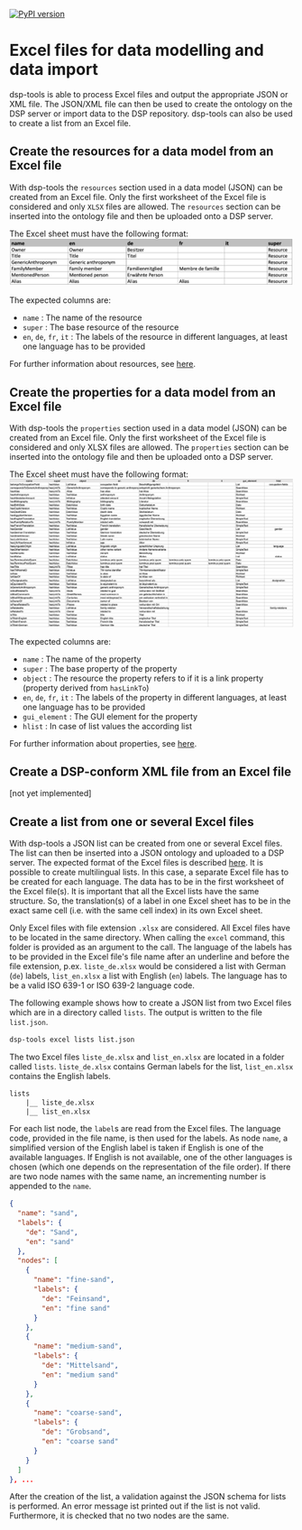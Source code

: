 [![PyPI version](https://badge.fury.io/py/dsp-tools.svg)](https://badge.fury.io/py/dsp-tools)

# Excel files for data modelling and data import

dsp-tools is able to process Excel files and output the appropriate JSON or XML file. The JSON/XML file can then be used
to create the ontology on the DSP server or import data to the DSP repository. dsp-tools can also be used to create a
list from an Excel file.

## Create the resources for a data model from an Excel file

With dsp-tools the `resources` section used in a data model (JSON) can be created from an Excel file. Only the first
worksheet of the Excel file is considered and only `XLSX` files are allowed. The `resources` section can be inserted
into the ontology file and then be uploaded onto a DSP server.

The Excel sheet must have the following format:
![img-resources-example.png](assets/images/img-resources-example.png)

The expected columns are:

- `name` : The name of the resource
- `super` : The base resource of the resource
- `en`, `de`, `fr`, `it` : The labels of the resource in different languages, at least one language has to be provided

For further information about resources, see [here](./dsp-tools-create.md#resources).

## Create the properties for a data model from an Excel file

With dsp-tools the `properties` section used in a data model (JSON) can be created from an Excel file. Only the first
worksheet of the Excel file is considered and only XLSX files are allowed. The `properties` section can be inserted into
the ontology file and then be uploaded onto a DSP server.

The Excel sheet must have the following format:
![img-properties-example.png](assets/images/img-properties-example.png)

The expected columns are:

- `name` : The name of the property
- `super` : The base property of the property
- `object` : The resource the property refers to if it is a link property (property derived from `hasLinkTo`)
- `en`, `de`, `fr`, `it` : The labels of the property in different languages, at least one language has to be provided
- `gui_element` : The GUI element for the property
- `hlist` : In case of list values the according list

For further information about properties, see [here](./dsp-tools-create.md#properties).

## Create a DSP-conform XML file from an Excel file

[not yet implemented]

## Create a list from one or several Excel files

With dsp-tools a JSON list can be created from one or several Excel files. The list can then be inserted into a JSON
ontology and uploaded to a DSP server. The expected format of the Excel files is
described [here](./dsp-tools-create.md#lists-from-excel). It is possible to create multilingual lists. In this case, a
separate Excel file has to be created for each language. The data has to be in the first worksheet of the Excel file(s).
It is important that all the Excel lists have the same structure. So, the translation(s) of a label in one Excel sheet
has to be in the exact same cell (i.e. with the same cell index) in its own Excel sheet.

Only Excel files with file extension `.xlsx` are considered. All Excel files have to be located in the same directory.
When calling the `excel` command, this folder is provided as an argument to the call. The language of the labels has to
be provided in the Excel file's file name after an underline and before the file extension, p.ex. `liste_de.xlsx` would
be considered a list with German (`de`) labels, `list_en.xlsx` a list with English (`en`) labels. The language has to be
a valid ISO 639-1 or ISO 639-2 language code.

The following example shows how to create a JSON list from two Excel files which are in a directory called `lists`. The
output is written to the file `list.json`.

```bash
dsp-tools excel lists list.json
```

The two Excel files `liste_de.xlsx` and `list_en.xlsx` are located in a folder called `lists`. `liste_de.xlsx` contains
German labels for the list, `list_en.xlsx` contains the English labels.

```
lists
    |__ liste_de.xlsx
    |__ list_en.xlsx
```

For each list node, the `label`s are read from the Excel files. The language code, provided in the file name, is then
used for the labels. As node `name`, a simplified version of the English label is taken if English is one of the
available languages. If English is not available, one of the other languages is chosen (which one depends on the
representation of the file order). If there are two node names with the same name, an incrementing number is appended to
the `name`.

```JSON
{
  "name": "sand",
  "labels": {
    "de": "Sand",
    "en": "sand"
  },
  "nodes": [
    {
      "name": "fine-sand",
      "labels": {
        "de": "Feinsand",
        "en": "fine sand"
      }
    },
    {
      "name": "medium-sand",
      "labels": {
        "de": "Mittelsand",
        "en": "medium sand"
      }
    },
    {
      "name": "coarse-sand",
      "labels": {
        "de": "Grobsand",
        "en": "coarse sand"
      }
    }
  ]
}, ...
```

After the creation of the list, a validation against the JSON schema for lists is performed. An error message ist
printed out if the list is not valid. Furthermore, it is checked that no two nodes are the same.
